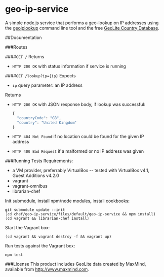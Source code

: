geo-ip-service
==============

A simple node.js service that performs a geo-lookup on IP addresses using the [geoiplookup](http://manpages.ubuntu.com/manpages/hardy/man1/geoiplookup.1.html) command line tool and the free [GeoLite Country Database](http://dev.maxmind.com/geoip/legacy/geolite/).

##Documentation


###Routes

####`GET /`
Returns
- `HTTP 200 OK` with status information if service is running

####`GET /lookup?ip={ip}`
Expects
- `ip` query parameter: an IP address

Returns
- `HTTP 200 OK` with JSON response body, if lookup was successful:

  ``` js
  {
    "countryCode": "GB",
    "country": "United Kingdom"
  }
  ```
- `HTTP 404 Not Found` if no location could be found for the given IP address
- `HTTP 400 Bad Request` if a malformed or no IP address was given


###Running Tests
Requirements:
- a VM provider, preferrably VirtualBox
  -- tested with VirtualBox v4.1, Guest Additions v4.2.0
- vagrant 
- vagrant-omnibus
- librarian-chef

Init submodule, install npm/node modules, install cookbooks:
```
git submodule update --init
(cd chef/geo-ip-service/files/default/geo-ip-service && npm install)
(cd vagrant && librarian-chef install)
```
Start the Vagrant box:
```
(cd vagrant && vagrant destroy -f && vagrant up)
```

Run tests against the Vagrant box:
```
npm test
```


###License
This product includes GeoLite data created by MaxMind, available from http://www.maxmind.com.
